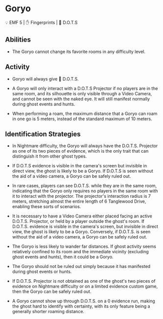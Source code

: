 # Goryo

💡 EMF 5 | ✋ Fingerprints | 👻 D.O.T.S

## Abilities

-   The Goryo cannot change its favorite rooms in any difficulty level.

## Activity

* Goryo will always give 👻 D.O.T.S.

* A Goryo will only interact with a D.O.T.S Projector if no players are in the same room, and its silhouette is only visible through a Video Camera, and cannot be seen with the naked eye. It will still manifest normally during ghost events and hunts.

* When performing a roam, the maximum distance that a Goryo can roam in one go is 5 meters, instead of the standard maximum of 10 meters.

## Identification Strategies

-   In Nightmare difficulty, the Goryo will always have the D.O.T.S. Projector as one of its two pieces of evidence, which is the only trait that can distinguish it from other ghost types.

-   If D.O.T.S evidence is visible in the camera's screen but invisible in direct view, the ghost is likely to be a Goryo. If D.O.T.S is seen without the aid of a video camera, a Goryo can be safely ruled out.

-   In rare cases, players can see D.O.T.S. while they are in the same room, indicating that the Goryo only requires no players in the same room with it to interact with the projector. The projector's interaction radius is 7 meters, stretching almost the entire length of 6 Tanglewood Drive, enabling these sorts of scenarios.

- It is necessary to have a Video Camera either placed facing an active D.O.T.S. Projector, or held by a player outside the ghost's room. If D.O.T.S. evidence is visible in the camera's screen, but invisible in direct view, the ghost is likely to be a Goryo. Conversely, if D.O.T.S. is seen without the aid of a video camera, a Goryo can be safely ruled out.

- The Goryo is less likely to wander far distances. If ghost activity seems relatively confined to its room and the immediate vicinity (excluding ghost events and hunts), then it could be a Goryo.

-   The Goryo should not be ruled out simply because it has manifested during ghost events or hunts.

-   If D.O.T.S. Projector is not obtained as one of the ghost's two pieces of evidence on Nightmare difficulty or on a limited evidence custom game, then the Goryo can be safely ruled out.

-   A Goryo cannot show up through D.O.T.S. on a 0 evidence run, making the ghost hard to identify with certainty, with its only feature being a generally shorter roaming distance.